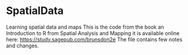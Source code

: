 # SpatialData
Learning spatial data and maps
This is the code from the book an Introduction to R from Spatial Analysis and Mapping 
it is available online here: https://study.sagepub.com/brunsdon2e 
The file contains few notes and changes. 
